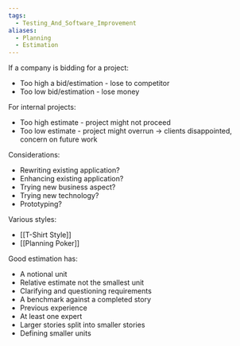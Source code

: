 ```yaml
---
tags:
  - Testing_And_Software_Improvement
aliases:
  - Planning
  - Estimation
---
```

If a company is bidding for a project:
- Too high a bid/estimation - lose to competitor
- Too low bid/estimation - lose money

For internal projects:
- Too high estimate - project might not proceed
- Too low estimate - project might overrun -> clients disappointed, concern on future work

Considerations:
- Rewriting existing application?
- Enhancing existing application?
- Trying new business aspect?
- Trying new technology?
- Prototyping?

Various styles:
- [[T-Shirt Style]]
- [[Planning Poker]]

Good estimation has:
- A notional unit
- Relative estimate not the smallest unit
- Clarifying and questioning requirements
- A benchmark against a completed story
- Previous experience
- At least one expert
- Larger stories split into smaller stories
- Defining smaller units
